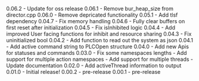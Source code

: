 0.06.2 - Update for oss release
0.06.1 - Remove bur_heap_size from director.cpp
0.06.0 - Remove depricated functionality
0.05.1 - Add tlsf dependency
0.04.7 - Fix memory handling
0.04.6 - Fully clear buffers on first reset after initialization
0.04.5 - Fix isInhibited logic
0.04.4 - Add improved User facing functions for inhibit and resource sharing
0.04.3 - Fix uninitialized bool
0.04.2 - Add function to read out the system as json
0.04.1 - Add active command string to PLCOpen structure
0.04.0 - Add new Apis for statuses and commands
0.03.0 - Fix some namespaces lengths
		- Add support for multiple action namespaces
		- Add support for multiple threads
		- Update documentation 
0.02.0 - Add activeThread information to output
0.01.0 - Initial release!
0.00.2 - pre-release
0.00.1 - pre-release

